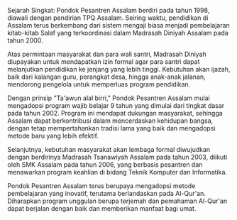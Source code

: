 Sejarah Singkat:
Pondok Pesantren Assalam berdiri pada tahun 1998, diawali dengan pendirian TPQ Assalam. Seiring waktu, pendidikan di Assalam terus berkembang dari sistem mengaji biasa menjadi pembelajaran kitab-kitab Salaf yang terkoordinasi dalam Madrasah Diniyah Assalam pada tahun 2000.

Atas permintaan masyarakat dan para wali santri, Madrasah Diniyah diupayakan untuk mendapatkan izin formal agar para santri dapat melanjutkan pendidikan ke jenjang yang lebih tinggi. Kebutuhan akan ijazah, baik dari kalangan guru, perangkat desa, hingga anak-anak jalanan, mendorong pengelola untuk memperluas program pendidikan.

Dengan prinsip "Ta'awun alal birri," Pondok Pesantren Assalam mulai mengadopsi program wajib belajar 9 tahun yang dimulai dari tingkat dasar pada tahun 2002. Program ini mendapat dukungan masyarakat, sehingga Assalam dapat berkontribusi dalam mencerdaskan kehidupan bangsa, dengan tetap mempertahankan tradisi lama yang baik dan mengadopsi metode baru yang lebih efektif.

Selanjutnya, kebutuhan masyarakat akan lembaga formal diwujudkan dengan berdirinya Madrasah Tsanawiyah Assalam pada tahun 2003, diikuti oleh SMK Assalam pada tahun 2006, yang berbasis pesantren dan menawarkan program keahlian di bidang Teknik Komputer dan Informatika.

Pondok Pesantren Assalam terus berupaya mengadopsi metode pembelajaran yang inovatif, terutama berlandaskan pada Al-Qur'an. Diharapkan program unggulan berupa terjemah dan pemahaman Al-Qur'an dapat berjalan dengan baik dan memberikan manfaat bagi umat.